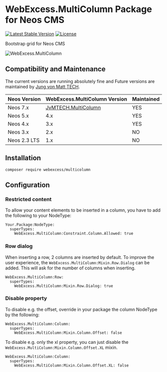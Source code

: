 # WebExcess.MultiColumn Package for Neos CMS #
[![Latest Stable Version](https://poser.pugx.org/webexcess/multicolumn/v/stable)](https://packagist.org/packages/webexcess/multicolumn)
[![License](https://poser.pugx.org/webexcess/multicolumn/license)](https://packagist.org/packages/webexcess/multicolumn)

Bootstrap grid for Neos CMS

![WebExcess.MultiColumn](Documentation/preview.gif "WebExcess.MultiColumn")

## Compatibility and Maintenance
The current versions are running absolutely fine and Future versions are maintained by [Jung von Matt TECH](https://github.com/jvm-tech/JvMTECH.MultiColumn).

| Neos Version | WebExcess.MultiColumn Version                                          | Maintained |
|--------------|------------------------------------------------------------------------|------------|
| Neos 7.x     | [JvMTECH.MultiColumn](https://github.com/jvm-tech/JvMTECH.MultiColumn) | YES        |
| Neos 5.x     | 4.x                                                                    | YES        |
| Neos 4.x     | 3.x                                                                    | YES        |
| Neos 3.x     | 2.x                                                                    | NO         |
| Neos 2.3 LTS | 1.x                                                                    | NO         |

## Installation
```
composer require webexcess/multicolumn
```

## Configuration

### Restricted content

To allow your content elements to be inserted in a column, you have to add the following to your NodeType:

```
Your.Package:NodeType:
  superTypes:
    WebExcess.MultiColumn:Constraint.Column.Allowed: true
```

### Row dialog

When inserting a row, 2 columns are inserted by default. To improve the user experience, the `WebExcess.MultiColumn:Mixin.Row.Dialog` can be added. This will ask for the number of columns when inserting.

```
WebExcess.MultiColumn:Row:
  superTypes:
    WebExcess.MultiColumn:Mixin.Row.Dialog: true
```

### Disable property

To disable e.g. the offset, override in your package the column NodeType by the following:

```
WebExcess.MultiColumn:Column:
  superTypes:
    WebExcess.MultiColumn:Mixin.Column.Offset: false
```

To disable e.g. only the xl property, you can just disable the `WebExcess.MultiColumn:Mixin.Column.Offset.XL` mixin.

```
WebExcess.MultiColumn:Column:
  superTypes:
    WebExcess.MultiColumn:Mixin.Column.Offset.XL: false
```
